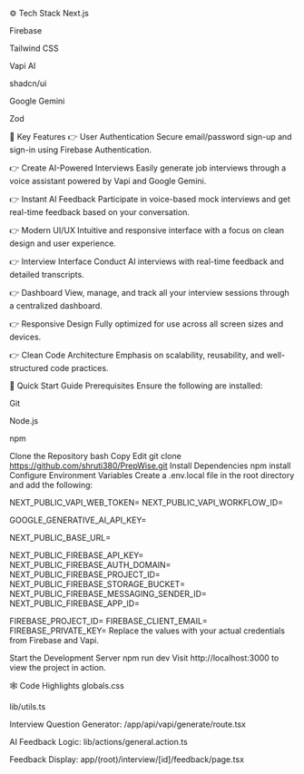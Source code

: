⚙️ Tech Stack
Next.js

Firebase

Tailwind CSS

Vapi AI

shadcn/ui

Google Gemini

Zod

🔋 Key Features
👉 User Authentication
Secure email/password sign-up and sign-in using Firebase Authentication.

👉 Create AI-Powered Interviews
Easily generate job interviews through a voice assistant powered by Vapi and Google Gemini.

👉 Instant AI Feedback
Participate in voice-based mock interviews and get real-time feedback based on your conversation.

👉 Modern UI/UX
Intuitive and responsive interface with a focus on clean design and user experience.

👉 Interview Interface
Conduct AI interviews with real-time feedback and detailed transcripts.

👉 Dashboard
View, manage, and track all your interview sessions through a centralized dashboard.

👉 Responsive Design
Fully optimized for use across all screen sizes and devices.

👉 Clean Code Architecture
Emphasis on scalability, reusability, and well-structured code practices.

🤸 Quick Start Guide
Prerequisites
Ensure the following are installed:

Git

Node.js

npm

Clone the Repository
bash
Copy
Edit
git clone https://github.com/shruti380/PrepWise.git
Install Dependencies
npm install
Configure Environment Variables
Create a .env.local file in the root directory and add the following:


NEXT_PUBLIC_VAPI_WEB_TOKEN=
NEXT_PUBLIC_VAPI_WORKFLOW_ID=

GOOGLE_GENERATIVE_AI_API_KEY=

NEXT_PUBLIC_BASE_URL=

NEXT_PUBLIC_FIREBASE_API_KEY=
NEXT_PUBLIC_FIREBASE_AUTH_DOMAIN=
NEXT_PUBLIC_FIREBASE_PROJECT_ID=
NEXT_PUBLIC_FIREBASE_STORAGE_BUCKET=
NEXT_PUBLIC_FIREBASE_MESSAGING_SENDER_ID=
NEXT_PUBLIC_FIREBASE_APP_ID=

FIREBASE_PROJECT_ID=
FIREBASE_CLIENT_EMAIL=
FIREBASE_PRIVATE_KEY=
Replace the values with your actual credentials from Firebase and Vapi.

Start the Development Server
npm run dev
Visit http://localhost:3000 to view the project in action.

🕸️ Code Highlights
globals.css

lib/utils.ts

Interview Question Generator: /app/api/vapi/generate/route.tsx

AI Feedback Logic: lib/actions/general.action.ts

Feedback Display: app/(root)/interview/[id]/feedback/page.tsx
